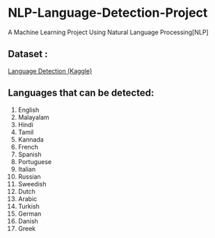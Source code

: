 # NLP-Language-Detection-Project
 A Machine Learning Project Using Natural Language Processing[NLP]

## Dataset : 
 [Language Detection (Kaggle)](https://www.kaggle.com/datasets/basilb2s/language-detection)

 ## Languages that can be detected:

 1) English
 2) Malayalam
 3) Hindi
 4) Tamil
 5) Kannada
 6) French
 7) Spanish
 8) Portuguese
 9) Italian
 10) Russian
 11) Sweedish
 12) Dutch
 13) Arabic
 14) Turkish
 15) German
 16) Danish
 17) Greek

